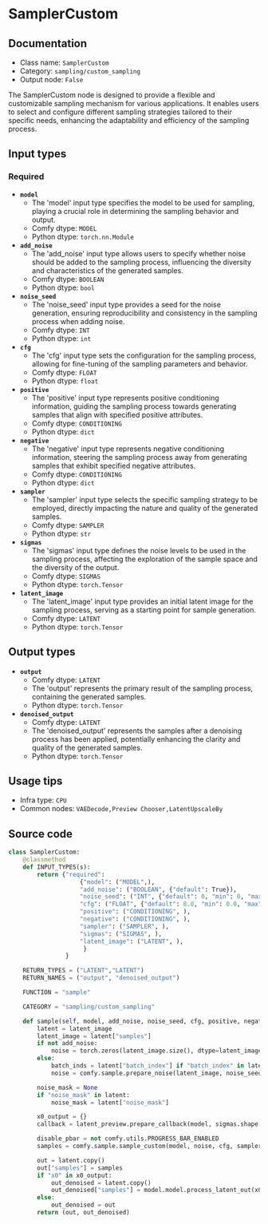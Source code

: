 # SamplerCustom
## Documentation
- Class name: `SamplerCustom`
- Category: `sampling/custom_sampling`
- Output node: `False`

The SamplerCustom node is designed to provide a flexible and customizable sampling mechanism for various applications. It enables users to select and configure different sampling strategies tailored to their specific needs, enhancing the adaptability and efficiency of the sampling process.
## Input types
### Required
- **`model`**
    - The 'model' input type specifies the model to be used for sampling, playing a crucial role in determining the sampling behavior and output.
    - Comfy dtype: `MODEL`
    - Python dtype: `torch.nn.Module`
- **`add_noise`**
    - The 'add_noise' input type allows users to specify whether noise should be added to the sampling process, influencing the diversity and characteristics of the generated samples.
    - Comfy dtype: `BOOLEAN`
    - Python dtype: `bool`
- **`noise_seed`**
    - The 'noise_seed' input type provides a seed for the noise generation, ensuring reproducibility and consistency in the sampling process when adding noise.
    - Comfy dtype: `INT`
    - Python dtype: `int`
- **`cfg`**
    - The 'cfg' input type sets the configuration for the sampling process, allowing for fine-tuning of the sampling parameters and behavior.
    - Comfy dtype: `FLOAT`
    - Python dtype: `float`
- **`positive`**
    - The 'positive' input type represents positive conditioning information, guiding the sampling process towards generating samples that align with specified positive attributes.
    - Comfy dtype: `CONDITIONING`
    - Python dtype: `dict`
- **`negative`**
    - The 'negative' input type represents negative conditioning information, steering the sampling process away from generating samples that exhibit specified negative attributes.
    - Comfy dtype: `CONDITIONING`
    - Python dtype: `dict`
- **`sampler`**
    - The 'sampler' input type selects the specific sampling strategy to be employed, directly impacting the nature and quality of the generated samples.
    - Comfy dtype: `SAMPLER`
    - Python dtype: `str`
- **`sigmas`**
    - The 'sigmas' input type defines the noise levels to be used in the sampling process, affecting the exploration of the sample space and the diversity of the output.
    - Comfy dtype: `SIGMAS`
    - Python dtype: `torch.Tensor`
- **`latent_image`**
    - The 'latent_image' input type provides an initial latent image for the sampling process, serving as a starting point for sample generation.
    - Comfy dtype: `LATENT`
    - Python dtype: `torch.Tensor`
## Output types
- **`output`**
    - Comfy dtype: `LATENT`
    - The 'output' represents the primary result of the sampling process, containing the generated samples.
    - Python dtype: `torch.Tensor`
- **`denoised_output`**
    - Comfy dtype: `LATENT`
    - The 'denoised_output' represents the samples after a denoising process has been applied, potentially enhancing the clarity and quality of the generated samples.
    - Python dtype: `torch.Tensor`
## Usage tips
- Infra type: `CPU`
- Common nodes: `VAEDecode,Preview Chooser,LatentUpscaleBy`


## Source code
```python
class SamplerCustom:
    @classmethod
    def INPUT_TYPES(s):
        return {"required":
                    {"model": ("MODEL",),
                    "add_noise": ("BOOLEAN", {"default": True}),
                    "noise_seed": ("INT", {"default": 0, "min": 0, "max": 0xffffffffffffffff}),
                    "cfg": ("FLOAT", {"default": 8.0, "min": 0.0, "max": 100.0, "step":0.1, "round": 0.01}),
                    "positive": ("CONDITIONING", ),
                    "negative": ("CONDITIONING", ),
                    "sampler": ("SAMPLER", ),
                    "sigmas": ("SIGMAS", ),
                    "latent_image": ("LATENT", ),
                     }
                }

    RETURN_TYPES = ("LATENT","LATENT")
    RETURN_NAMES = ("output", "denoised_output")

    FUNCTION = "sample"

    CATEGORY = "sampling/custom_sampling"

    def sample(self, model, add_noise, noise_seed, cfg, positive, negative, sampler, sigmas, latent_image):
        latent = latent_image
        latent_image = latent["samples"]
        if not add_noise:
            noise = torch.zeros(latent_image.size(), dtype=latent_image.dtype, layout=latent_image.layout, device="cpu")
        else:
            batch_inds = latent["batch_index"] if "batch_index" in latent else None
            noise = comfy.sample.prepare_noise(latent_image, noise_seed, batch_inds)

        noise_mask = None
        if "noise_mask" in latent:
            noise_mask = latent["noise_mask"]

        x0_output = {}
        callback = latent_preview.prepare_callback(model, sigmas.shape[-1] - 1, x0_output)

        disable_pbar = not comfy.utils.PROGRESS_BAR_ENABLED
        samples = comfy.sample.sample_custom(model, noise, cfg, sampler, sigmas, positive, negative, latent_image, noise_mask=noise_mask, callback=callback, disable_pbar=disable_pbar, seed=noise_seed)

        out = latent.copy()
        out["samples"] = samples
        if "x0" in x0_output:
            out_denoised = latent.copy()
            out_denoised["samples"] = model.model.process_latent_out(x0_output["x0"].cpu())
        else:
            out_denoised = out
        return (out, out_denoised)

```
